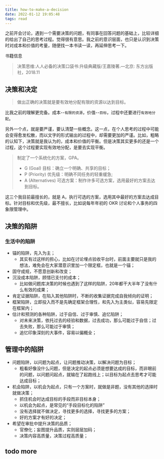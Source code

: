 ```yaml
---
title: how-to-make-a-decision
date: 2022-01-12 19:05:48
tags: read
---
```


之前开会讨论，遇到一个需要决策的问题，有同事在回答问题的基础上，比较详细的给出了自己的思考过程。觉得很有意思。我之前的意识层面，也只是认识到决策时对成本和价值的考量，随便找一本书读一读，再延伸思考一下。

<!-- more -->

书籍信息

> 决策思维:人人必备的决策口袋书:升级典藏版/王嘉陵著.—北京: 东方出版社，2018.11

## 决策和决定

> 做出正确的决策就是要有效地分配有限的资源以达到目标。

比我之前的理解更完备。成本--`有限的资源`，价值--`目标`，过程中还要进行`有效地分配`。

另外一个点，就是要严谨，要认清楚一些概念。这一点，在个人思考的过程中可能会变得愈发松散，而以文字的形式输出的过程中，却需要更加的严谨。比如，粗略的认知下，决策就是我认为的，成本和价值的平衡。但是决策其实更多的还是一个过程，这个过程要实现有效地分配，是要去实现平衡。

> 制定了一个系统化的方案，GPA。
>
> * G (Goal) 目标：确立一个明确、共享的目标；
> * P (Priority) 优先级：明确不同任务的轻重缓急;
> * A (Alternatives) 可选方案：制作许多可选方案，选用最好的方案去达到目标。

这三个我目前最擅长的，就是 A，执行可选的方案，选用其中最好的方案去达成目标。针对目标和优先级，最不擅长，比如说每年年初的 OKR 讨论和个人事务的四象限管理中。

## 决策的陷阱

### 生活中的陷阱

* 锚的陷阱，先入为主；
  * 其实有过这样的担心，比如在讨论埋点验收平台时，前面主要就只是我的想法，难免会在大家潜意识里加一个限定框，也就是一个锚；
* 固守成规，不愿意创新和改变；
* 沉没成本陷阱，顾惜已支付的成本；
  * 比如做问题库决策的时候也遇到了这样的陷阱，20年都干大半年了没有什么有效的成果；
* 肯定证据陷阱，在陷入其他陷阱时，不断的收集证据完成自我倾向的证明；
* 框架陷阱，立即投入而不是先确定框架合理性，和先入为主类似，容易先限定在框架内；
* 估计和预测的各种陷阱，过于自信、过于审慎、追忆陷阱；
  * 对未来决策，依托过去的经验和数据，过去成功，那么可能过于自信；过去失败，那么可能过于审慎；
  * 追忆印象深刻的大事件，容易以偏概全；

## 管理中的陷阱

* 问题陷阱，以问题为起点，让问题推动决策，以解决问题为目标；
  * 粗看好像没什么问题，但是决定的起点必须是想要达成的目标，而非眼前的问题，以问题问起点，就输在了起跑线上；以目标为起点去思考才可能达成目标；
* 机会陷阱，以机会为起点，只有一个方案时，就做是非题，没有其他的选择时就做决策；
  * 抓住机会时达成目标的手段而非目标本身；
  * 以机会为起点，是常见的“手段目标化的陷阱”
  * 没有选择就不做决定，寻找更多的选择，寻找更多的方案；
  * 好的方案才有好的决定；
* 希望在审批中提升决策的品质；
  * 官僚化；妄图提升品质，实则层层加码；
  * 决策内容高质量，决策过程高质量；

## todo more
